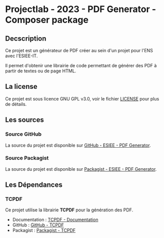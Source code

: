 # Projectlab - 2023 - PDF Generator - Composer package

## Decscription

Ce projet est un générateur de PDF créer au sein d'un projet pour l'ENS avec l'ESIEE-IT.

Il permet d'obtenir une librairie de code permettant de générer des PDF à partir de textes ou de page HTML.

## La license

Ce projet est sous licence GNU GPL v3.0, voir le fichier [LICENSE](LICENSE) pour plus de détails.

## Les sources

### Source GitHub

La source du projet est disponible sur [GitHub - ESIEE - PDF Generator](https://github.com/2023-esiee-projectlab/pdf_generator_composer_package).

### Source Packagist

La source du projet est disponible sur [Packagist - ESIEE - PDF Generator](https://packagist.org/packages/esiee/pdf_generator_composer_package).

## Les Dépendances

### TCPDF

Ce projet utilise la librairie **TCPDF** pour la génération des PDF.

- Documentation : [TCPDF - Documentation](https://tcpdf.org/)
- GitHub : [GitHub - TCPDF](https://github.com/tecnickcom/TCPDF)
- Packagist : [Packagist - TCPDF](https://packagist.org/packages/tecnickcom/tcpdf)

